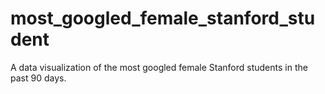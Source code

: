 # most_googled_female_stanford_student
A data visualization of the most googled female Stanford students in the past 90 days.
